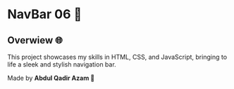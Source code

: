 # NavBar 06 🎨

## Overwiew 🌐
This project showcases my skills in HTML, CSS, and JavaScript, bringing to life a sleek and stylish navigation bar.

Made by **Abdul Qadir Azam 🚀**
